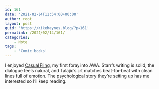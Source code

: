 ```yaml
---
id: 161
date: '2021-02-14T11:54:00+00:00'
author: root
layout: post
guid: 'https://mikehaynes.blog/?p=161'
permalink: /2021/02/14/161/
categories:
    - Note
tags:
    - 'Comic books'
---
```


I enjoyed [Casual Fling](https://awastudios.net/series/casual-fling/), my first foray into AWA. Starr’s writing is solid, the dialogue feels natural, and Talajic’s art matches beat-for-beat with clean lines full of emotion. The psychological story they’re setting up has me interested so I’ll keep reading.